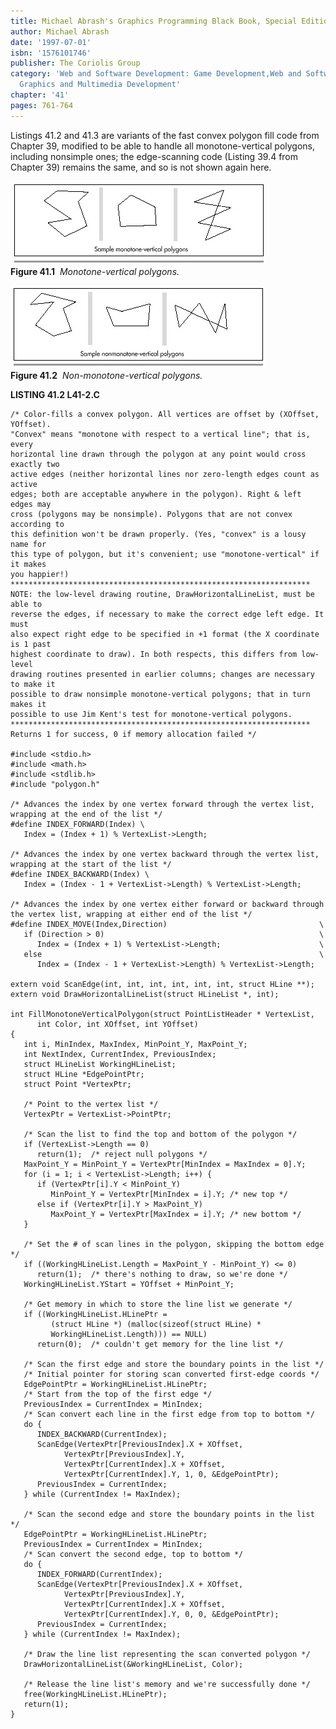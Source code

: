 ```yaml
---
title: Michael Abrash's Graphics Programming Black Book, Special Edition
author: Michael Abrash
date: '1997-07-01'
isbn: '1576101746'
publisher: The Coriolis Group
category: 'Web and Software Development: Game Development,Web and Software Development:
  Graphics and Multimedia Development'
chapter: '41'
pages: 761-764
---
```


Listings 41.2 and 41.3 are variants of the fast convex polygon fill code
from Chapter 39, modified to be able to handle all monotone-vertical
polygons, including nonsimple ones; the edge-scanning code (Listing 39.4
from Chapter 39) remains the same, and so is not shown again here.

![](images/41-01.jpg)\
 **Figure 41.1**  *Monotone-vertical polygons.*

![](images/41-02.jpg)\
 **Figure 41.2**  *Non-monotone-vertical polygons.*

**LISTING 41.2 L41-2.C**

    /* Color-fills a convex polygon. All vertices are offset by (XOffset, YOffset).
    "Convex" means "monotone with respect to a vertical line"; that is, every 
    horizontal line drawn through the polygon at any point would cross exactly two 
    active edges (neither horizontal lines nor zero-length edges count as active 
    edges; both are acceptable anywhere in the polygon). Right & left edges may 
    cross (polygons may be nonsimple). Polygons that are not convex according to 
    this definition won't be drawn properly. (Yes, "convex" is a lousy name for 
    this type of polygon, but it's convenient; use "monotone-vertical" if it makes 
    you happier!)
    *******************************************************************
    NOTE: the low-level drawing routine, DrawHorizontalLineList, must be able to
    reverse the edges, if necessary to make the correct edge left edge. It must 
    also expect right edge to be specified in +1 format (the X coordinate is 1 past
    highest coordinate to draw). In both respects, this differs from low-level 
    drawing routines presented in earlier columns; changes are necessary to make it
    possible to draw nonsimple monotone-vertical polygons; that in turn makes it 
    possible to use Jim Kent's test for monotone-vertical polygons.
    *******************************************************************
    Returns 1 for success, 0 if memory allocation failed */

    #include <stdio.h>
    #include <math.h>
    #include <stdlib.h>
    #include "polygon.h"

    /* Advances the index by one vertex forward through the vertex list,
    wrapping at the end of the list */
    #define INDEX_FORWARD(Index) \
       Index = (Index + 1) % VertexList->Length;

    /* Advances the index by one vertex backward through the vertex list,
    wrapping at the start of the list */
    #define INDEX_BACKWARD(Index) \
       Index = (Index - 1 + VertexList->Length) % VertexList->Length;

    /* Advances the index by one vertex either forward or backward through
    the vertex list, wrapping at either end of the list */
    #define INDEX_MOVE(Index,Direction)                                  \
       if (Direction > 0)                                                \
          Index = (Index + 1) % VertexList->Length;                      \
       else                                                              \
          Index = (Index - 1 + VertexList->Length) % VertexList->Length;

    extern void ScanEdge(int, int, int, int, int, int, struct HLine **);
    extern void DrawHorizontalLineList(struct HLineList *, int);

    int FillMonotoneVerticalPolygon(struct PointListHeader * VertexList,
          int Color, int XOffset, int YOffset)
    {
       int i, MinIndex, MaxIndex, MinPoint_Y, MaxPoint_Y;
       int NextIndex, CurrentIndex, PreviousIndex;
       struct HLineList WorkingHLineList;
       struct HLine *EdgePointPtr;
       struct Point *VertexPtr;

       /* Point to the vertex list */
       VertexPtr = VertexList->PointPtr;

       /* Scan the list to find the top and bottom of the polygon */
       if (VertexList->Length == 0)
          return(1);  /* reject null polygons */
       MaxPoint_Y = MinPoint_Y = VertexPtr[MinIndex = MaxIndex = 0].Y;
       for (i = 1; i < VertexList->Length; i++) {
          if (VertexPtr[i].Y < MinPoint_Y)
             MinPoint_Y = VertexPtr[MinIndex = i].Y; /* new top */
          else if (VertexPtr[i].Y > MaxPoint_Y)
             MaxPoint_Y = VertexPtr[MaxIndex = i].Y; /* new bottom */
       }

       /* Set the # of scan lines in the polygon, skipping the bottom edge */
       if ((WorkingHLineList.Length = MaxPoint_Y - MinPoint_Y) <= 0)
          return(1);  /* there's nothing to draw, so we're done */
       WorkingHLineList.YStart = YOffset + MinPoint_Y;

       /* Get memory in which to store the line list we generate */
       if ((WorkingHLineList.HLinePtr =
             (struct HLine *) (malloc(sizeof(struct HLine) *
             WorkingHLineList.Length))) == NULL)
          return(0);  /* couldn't get memory for the line list */

       /* Scan the first edge and store the boundary points in the list */
       /* Initial pointer for storing scan converted first-edge coords */
       EdgePointPtr = WorkingHLineList.HLinePtr;
       /* Start from the top of the first edge */
       PreviousIndex = CurrentIndex = MinIndex;
       /* Scan convert each line in the first edge from top to bottom */
       do {
          INDEX_BACKWARD(CurrentIndex);
          ScanEdge(VertexPtr[PreviousIndex].X + XOffset,
                VertexPtr[PreviousIndex].Y,
                VertexPtr[CurrentIndex].X + XOffset,
                VertexPtr[CurrentIndex].Y, 1, 0, &EdgePointPtr);
          PreviousIndex = CurrentIndex;
       } while (CurrentIndex != MaxIndex);

       /* Scan the second edge and store the boundary points in the list */
       EdgePointPtr = WorkingHLineList.HLinePtr;
       PreviousIndex = CurrentIndex = MinIndex;
       /* Scan convert the second edge, top to bottom */
       do {
          INDEX_FORWARD(CurrentIndex);
          ScanEdge(VertexPtr[PreviousIndex].X + XOffset,
                VertexPtr[PreviousIndex].Y,
                VertexPtr[CurrentIndex].X + XOffset,
                VertexPtr[CurrentIndex].Y, 0, 0, &EdgePointPtr);
          PreviousIndex = CurrentIndex;
       } while (CurrentIndex != MaxIndex);

       /* Draw the line list representing the scan converted polygon */
       DrawHorizontalLineList(&WorkingHLineList, Color);

       /* Release the line list's memory and we're successfully done */
       free(WorkingHLineList.HLinePtr);
       return(1);
    }
